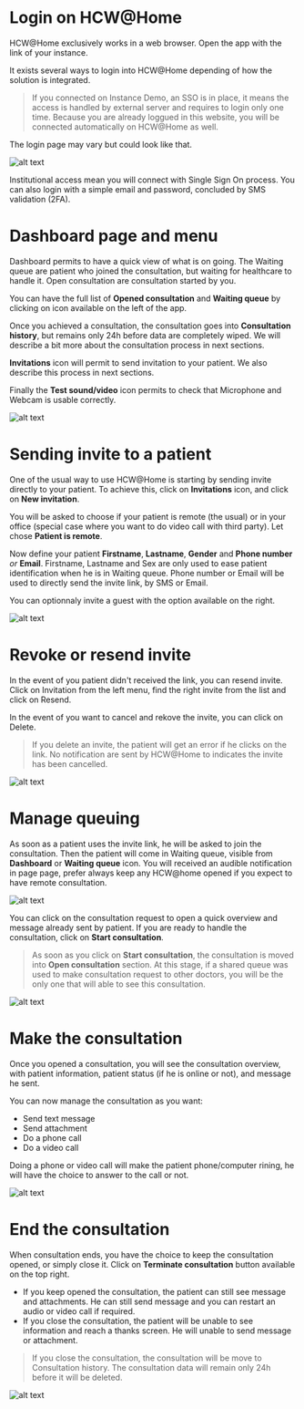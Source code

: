 # Login on HCW@Home

HCW@Home exclusively works in a web browser. Open the app with the link of your instance.

It exists several ways to login into HCW@Home depending of how the solution is integrated.

> If you connected on Instance Demo, an SSO is in place, it means the access is handled by external server and requires to login only one time. Because you are already loggued in this website, you will be connected automatically on HCW@Home as well.

The login page may vary but could look like that.

![alt text](image-7.png)

Institutional access mean you will connect with Single Sign On process. You can also login with a simple email and password, concluded by SMS validation (2FA). 

# Dashboard page and menu

Dashboard permits to have a quick view of what is on going. The Waiting queue are patient who joined the consultation, but waiting for healthcare to handle it. Open consultation are consultation started by you.

You can have the full list of **Opened consultation** and **Waiting queue** by clicking on icon available on the left of the app.

Once you achieved a consultation, the consultation goes into **Consultation history**, but remains only 24h before data are completely wiped. We will describe a bit more about the consultation process in next sections.

**Invitations** icon will permit to send invitation to your patient. We also describe this process in next sections.

Finally the **Test sound/video** icon permits to check that Microphone and Webcam is usable correctly.

![alt text](image-8.png)

# Sending invite to a patient

One of the usual way to use HCW@Home is starting by sending invite directly to your patient. To achieve this, click on **Invitations** icon, and click on **New invitation**.

You will be asked to choose if your patient is remote (the usual) or in your office (special case where you want to do video call with third party). Let chose **Patient is remote**. 

Now define your patient **Firstname**, **Lastname**, **Gender** and **Phone number** *or* **Email**. Firstname, Lastname and Sex are only used to ease patient identification when he is in Waiting queue. Phone number or Email will be used to directly send the invite link, by SMS or Email.

You can optionnaly invite a guest with the option available on the right.

![alt text](image-9.png)

# Revoke or resend invite

In the event of you patient didn't received the link, you can resend invite. Click on Invitation from the left menu, find the right invite from the list and click on Resend.

In the event of you want to cancel and rekove the invite, you can click on Delete.

> If you delete an invite, the patient will get an error if he clicks on the link. No notification are sent by HCW@Home to indicates the invite has been cancelled.

![alt text](image-10.png)

# Manage queuing

As soon as a patient uses the invite link, he will be asked to join the consultation. Then the patient will come in Waiting queue, visible from **Dashboard** or **Waiting queue** icon. You will received an audible notification in page page, prefer always keep any HCW@home opened if you expect to have remote consultation.

![alt text](image-11.png)

You can click on the consultation request to open a quick overview and message already sent by patient. If you are ready to handle the consultation, click on **Start consultation**.

> As soon as you click on **Start consultation**, the consultation is moved into **Open consultation** section. At this stage, if a shared queue was used to make consultation request to other doctors, you will be the only one that will able to see this consultation.

![alt text](image-12.png)

# Make the consultation

Once you opened a consultation, you will see the consultation overview, with patient information, patient status (if he is online or not), and message he sent.

You can now manage the consultation as you want:

* Send text message
* Send attachment
* Do a phone call
* Do a video call

Doing a phone or video call will make the patient phone/computer rining, he will have the choice to answer to the call or not.

![alt text](image-13.png)

# End the consultation

When consultation ends, you have the choice to keep the consultation opened, or simply close it. Click on **Terminate consultation** button available on the top right.

* If you keep opened the consultation, the patient can still see message and attachments. He can still send message and you can restart an audio or video call if required.
* If you close the consultation, the patient will be unable to see information and reach a thanks screen. He will unable to send message or attachment.

> If you close the consultation, the consultation will be move to Consultation history. The consultation data will remain only 24h before it will be deleted.

![alt text](image-14.png)